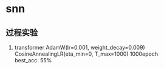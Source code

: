 # snn


## 过程实验
1. transformer    AdamW(lr=0.001, weight_decay=0.009)    CosineAnnealingLR(eta_min=0, T_max=1000)    1000epoch  
    best_acc: 55%   